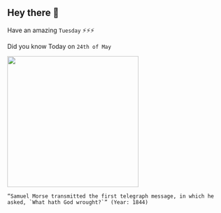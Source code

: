 ## Hey there 👋
Have an amazing `Tuesday` ⚡⚡⚡

Did you know Today on `24th of May`
 
 [<img src="https://upload.wikimedia.org/wikipedia/commons/2/27/The_first_telegram._Professor_Samuel_Morse_sending_the_despatch_as_dictated_by_Miss_Annie_Ellsworth.jpg" width="300" />](http://www.americaslibrary.gov/jb/reform/jb_reform_morsecod_1.html#:~:text=Sent%20by%20inventor%20Samuel%20F.B.,young%20daughter%20of%20a%20friend.) 
 ```
“Samuel Morse transmitted the first telegraph message, in which he asked, `What hath God wrought?`” (Year: 1844)
```
